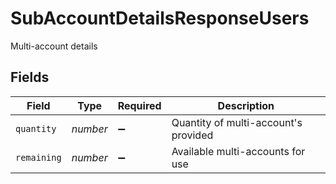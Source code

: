 # SubAccountDetailsResponseUsers

Multi-account details


## Fields

| Field                                | Type                                 | Required                             | Description                          |
| ------------------------------------ | ------------------------------------ | ------------------------------------ | ------------------------------------ |
| `quantity`                           | *number*                             | :heavy_minus_sign:                   | Quantity of multi-account's provided |
| `remaining`                          | *number*                             | :heavy_minus_sign:                   | Available multi-accounts for use     |